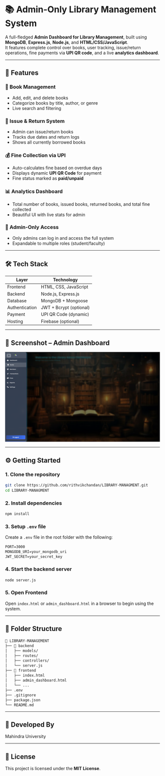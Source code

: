 
# 📚 Admin-Only Library Management System

A full-fledged **Admin Dashboard for Library Management**, built using **MongoDB**, **Express.js**, **Node.js**, and **HTML/CSS/JavaScript**.  
It features complete control over books, user tracking, issue/return operations, fine payments via **UPI QR code**, and a live **analytics dashboard**.

---

## 🚀 Features

### 📘 Book Management
- Add, edit, and delete books
- Categorize books by title, author, or genre
- Live search and filtering

### 🔄 Issue & Return System
- Admin can issue/return books
- Tracks due dates and return logs
- Shows all currently borrowed books

### 💰 Fine Collection via UPI
- Auto-calculates fine based on overdue days
- Displays dynamic **UPI QR Code** for payment
- Fine status marked as **paid/unpaid**

### 📊 Analytics Dashboard
- Total number of books, issued books, returned books, and total fine collected
- Beautiful UI with live stats for admin

### 🔐 Admin-Only Access
- Only admins can log in and access the full system
- Expandable to multiple roles (student/faculty)

---

## 🛠️ Tech Stack

| Layer       | Technology            |
|-------------|------------------------|
| Frontend    | HTML, CSS, JavaScript |
| Backend     | Node.js, Express.js   |
| Database    | MongoDB + Mongoose    |
| Authentication | JWT + Bcrypt (optional) |
| Payment     | UPI QR Code (dynamic) |
| Hosting     | Firebase (optional)   |

---

## 📸 Screenshot – Admin Dashboard

![Admin Dashboard](https://github.com/rithvikchandan/LIBRARY-MANAGMENT/blob/main/Screenshot%202025-05-09%20091248.png?raw=true)

---

## ⚙️ Getting Started

### 1. Clone the repository
```bash
git clone https://github.com/rithvikchandan/LIBRARY-MANAGMENT.git
cd LIBRARY-MANAGMENT
````

### 2. Install dependencies

```bash
npm install
```

### 3. Setup `.env` file

Create a `.env` file in the root folder with the following:

```env
PORT=3000
MONGODB_URI=your_mongodb_uri
JWT_SECRET=your_secret_key
```

### 4. Start the backend server

```bash
node server.js
```

### 5. Open Frontend

Open `index.html` or `admin_dashboard.html` in a browser to begin using the system.

---

## 📂 Folder Structure

```
📁 LIBRARY-MANAGEMENT
├── 📁 backend
│   ├── models/
│   ├── routes/
│   ├── controllers/
│   └── server.js
├── 📁 frontend
│   ├── index.html
│   ├── admin_dashboard.html
│   └── ...
├── .env
├── .gitignore
├── package.json
└── README.md
```

---

## 🙌 Developed By

Mahindra University


---

## 📄 License

This project is licensed under the **MIT License**.

```

